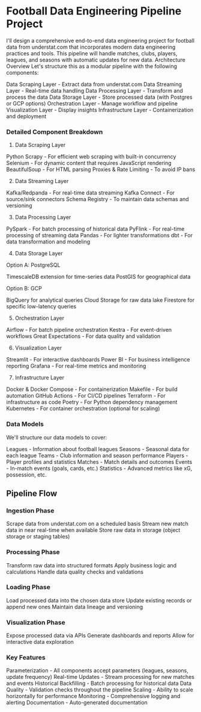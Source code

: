 # Football Data Engineering Pipeline Project
I'll design a comprehensive end-to-end data engineering project for football data from understat.com that incorporates modern data engineering practices and tools. This pipeline will handle matches, clubs, players, leagues, and seasons with automatic updates for new data.
Architecture Overview
Let's structure this as a modular pipeline with the following components:

Data Scraping Layer - Extract data from understat.com
Data Streaming Layer - Real-time data handling
Data Processing Layer - Transform and process the data
Data Storage Layer - Store processed data (with Postgres or GCP options)
Orchestration Layer - Manage workflow and pipeline
Visualization Layer - Display insights
Infrastructure Layer - Containerization and deployment

### Detailed Component Breakdown
1. Data Scraping Layer

Python Scrapy - For efficient web scraping with built-in concurrency
Selenium - For dynamic content that requires JavaScript rendering
BeautifulSoup - For HTML parsing
Proxies & Rate Limiting - To avoid IP bans

2. Data Streaming Layer

Kafka/Redpanda - For real-time data streaming
Kafka Connect - For source/sink connectors
Schema Registry - To maintain data schemas and versioning

3. Data Processing Layer

PySpark - For batch processing of historical data
PyFlink - For real-time processing of streaming data
Pandas - For lighter transformations
dbt - For data transformation and modeling

4. Data Storage Layer

Option A: PostgreSQL

TimescaleDB extension for time-series data
PostGIS for geographical data


Option B: GCP

BigQuery for analytical queries
Cloud Storage for raw data lake
Firestore for specific low-latency queries



5. Orchestration Layer

Airflow - For batch pipeline orchestration
Kestra - For event-driven workflows
Great Expectations - For data quality and validation

6. Visualization Layer

Streamlit - For interactive dashboards
Power BI - For business intelligence reporting
Grafana - For real-time metrics and monitoring

7. Infrastructure Layer

Docker & Docker Compose - For containerization
Makefile - For build automation
GitHub Actions - For CI/CD pipelines
Terraform - For infrastructure as code
Poetry - For Python dependency management
Kubernetes - For container orchestration (optional for scaling)

### Data Models
We'll structure our data models to cover:

Leagues - Information about football leagues
Seasons - Seasonal data for each league
Teams - Club information and season performance
Players - Player profiles and statistics
Matches - Match details and outcomes
Events - In-match events (goals, cards, etc.)
Statistics - Advanced metrics like xG, possession, etc.

## Pipeline Flow

### Ingestion Phase

Scrape data from understat.com on a scheduled basis
Stream new match data in near real-time when available
Store raw data in storage (object storage or staging tables)


### Processing Phase

Transform raw data into structured formats
Apply business logic and calculations
Handle data quality checks and validations


### Loading Phase

Load processed data into the chosen data store
Update existing records or append new ones
Maintain data lineage and versioning


### Visualization Phase

Expose processed data via APIs
Generate dashboards and reports
Allow for interactive data exploration



### Key Features

Parameterization - All components accept parameters (leagues, seasons, update frequency)
Real-time Updates - Stream processing for new matches and events
Historical Backfilling - Batch processing for historical data
Data Quality - Validation checks throughout the pipeline
Scaling - Ability to scale horizontally for performance
Monitoring - Comprehensive logging and alerting
Documentation - Auto-generated documentation
